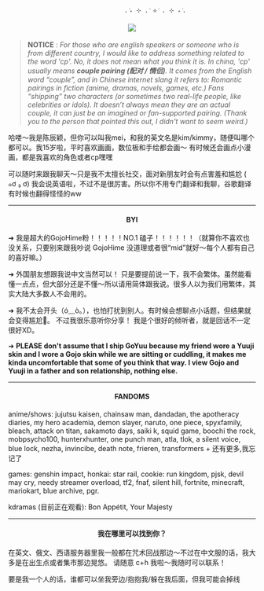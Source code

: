                                      . ݁₊ ⊹ . ݁ ⟡ ݁ . ⊹ ₊ ݁.
<h4 align="center"> <img src="https://hits.sh/github.com/chenchenyin.svg?label=%E8%96%AF%E6%9D%A1&extraCount=28475906&color=7ECDF6" /> </h4>
</div>

>**NOTICE** : *For those who are english speakers or someone who is from different country, I would like to address something related to the word *'cp'*. No, it does not mean what you think it is. In china, 'cp' usually means **couple pairing (配对 / 情侣)**. It comes from the English word “couple”, and in Chinese internet slang it refers to: Romantic pairings in fiction (anime, dramas, novels, games, etc.) Fans “shipping” two characters (or sometimes two real-life people, like celebrities or idols).
It doesn’t always mean they are an actual couple, it can just be an imagined or fan-supported pairing. (Thank you to the person that pointed this out, I didn't want to seem weird.)*

哈喽～我是陈辰颖，但你可以叫我mei，和我的英文名是kim/kimmy，随便叫哪个都可以。我15岁啦，平时喜欢画画，数位板和手绘都会画～ 有时候还会画点小漫画，都是我喜欢的角色或者cp嘿嘿

可以随时来跟我聊天～只是我不太擅长社交，面对新朋友时会有点害羞和尴尬 ( ๑ơ ₃ ơ) 我会说英语啦，不过不是很厉害。所以你不用专门翻译和我聊，谷歌翻译有时候也翻得怪怪的ww

---

<h4 align="center"> BYI </h4>


➜ 我是超大的GojoHime粉！！！！！NO.1 磕子！！！！！！（就算你不喜欢也没关系，只要别来跟我吵说 GojoHime 没道理或者很“mid”就好～每个人都有自己的喜好嘛。）


➜ 外国朋友想跟我说中文当然可以！ 只是要提前说一下，我不会繁体。虽然能看懂一点点，但大部分还是不懂～所以请用简体跟我说。很多人以为我们用繁体，其实大陆大多数人不会用的。

➜ 我不太会开头（ó﹏ò｡），也怕打扰到别人。有时候会想聊点小话题，但结果就会变得尴尬🫠。
不过我很乐意听你分享！ 我是个很好的倾听者，就是回话不一定很好XD。

➜ **PLEASE don't assume that I ship GoYuu because my friend wore a Yuuji skin and I wore a Gojo skin while we are sitting or cuddling, it makes me kinda uncomfortable that some of you think that way. I view Gojo and Yuuji in a father and son relationship, nothing else.**

---

<h4 align="center"> FANDOMS </h4>
anime/shows: jujutsu kaisen, chainsaw man, dandadan, the apotheracy diaries, my hero academia, demon slayer, naruto, one piece, spyxfamily, bleach, attack on titan, sakamoto days, saiki k, squid game, boochi the rock, mobpsycho100, hunterxhunter, one punch man, atla, tlok, a silent voice, blue lock, nezha, invincibe, death note, frieren, transformers + 还有更多,我忘记了

games: genshin impact, honkai: star rail, cookie: run kingdom, pjsk, devil may cry, needy streamer overload, tf2, fnaf, silent hill, fortnite, minecraft, mariokart, blue archive, pgr.

kdramas (目前正在观看): Bon Appétit, Your Majesty

---

<h4 align="center"> 我在哪里可以找到你？ </h4>
在英文、俄文、西语服务器里我一般都在咒术回战那边～不过在中文服的话，我大多是在出生点或者集市那边晃悠。 请随意 c+h 我啦～我随时可以联系！

要是我一个人的话，谁都可以坐我旁边/抱抱我/躲在我后面，但我可能会掉线



